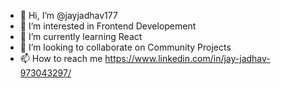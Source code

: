 - 👋 Hi, I’m @jayjadhav177
- 👀 I’m interested in Frontend Developement
- 🌱 I’m currently learning React
- 💞️ I’m looking to collaborate on Community Projects
- 📫 How to reach me https://www.linkedin.com/in/jay-jadhav-973043297/

<!---
jayjadhav177/jayjadhav177 is a ✨ special ✨ repository because its `README.md` (this file) appears on your GitHub profile.
You can click the Preview link to take a look at your changes.
--->
